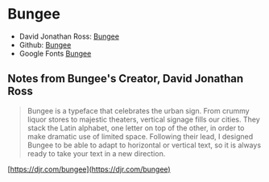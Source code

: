 # Bungee

- David Jonathan Ross: [Bungee](https://djr.com/bungee)
- Github: [Bungee](https://github.com/djrrb/bungee)
- Google Fonts [Bungee](https://fonts.google.com/specimen/Bungee/about)

## Notes from Bungee's Creator, David Jonathan Ross

> Bungee is a typeface that celebrates the urban sign. From crummy liquor stores to majestic theaters, vertical signage fills our cities. They stack the Latin alphabet, one letter on top of the other, in order to make dramatic use of limited space. Following their lead, I designed Bungee to be able to adapt to horizontal or vertical text, so it is always ready to take your text in a new direction.

[https://djr.com/bungee](https://djr.com/bungee)